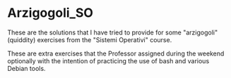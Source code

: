 # Arzigogoli_SO

These are the solutions that I have tried to provide for some "arzigogoli" (quiddity) exercises from the "Sistemi Operativi" course.

These are extra exercises that the Professor assigned during the weekend optionally with the intention of practicing the use of bash and various Debian tools.
